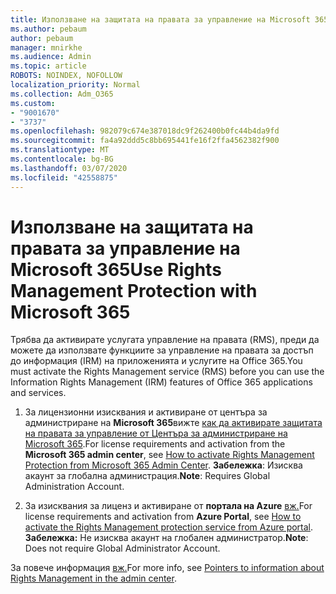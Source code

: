 ```yaml
---
title: Използване на защитата на правата за управление на Microsoft 365
ms.author: pebaum
author: pebaum
manager: mnirkhe
ms.audience: Admin
ms.topic: article
ROBOTS: NOINDEX, NOFOLLOW
localization_priority: Normal
ms.collection: Adm_O365
ms.custom:
- "9001670"
- "3737"
ms.openlocfilehash: 982079c674e387018dc9f262400b0fc44b4da9fd
ms.sourcegitcommit: fa4a92ddd5c8bb695441fe16f2ffa4562382f900
ms.translationtype: MT
ms.contentlocale: bg-BG
ms.lasthandoff: 03/07/2020
ms.locfileid: "42558875"
---
```

# <a name="use-rights-management-protection-with-microsoft-365"></a><span data-ttu-id="04a0c-102">Използване на защитата на правата за управление на Microsoft 365</span><span class="sxs-lookup"><span data-stu-id="04a0c-102">Use Rights Management Protection with Microsoft 365</span></span>

<span data-ttu-id="04a0c-103">Трябва да активирате услугата управление на правата (RMS), преди да можете да използвате функциите за управление на правата за достъп до информация (IRM) на приложенията и услугите на Office 365.</span><span class="sxs-lookup"><span data-stu-id="04a0c-103">You must activate the Rights Management service (RMS) before you can use the Information Rights Management (IRM) features of Office 365 applications and services.</span></span>

1. <span data-ttu-id="04a0c-104">За лицензионни изисквания и активиране от центъра за администриране на **Microsoft 365**вижте [как да активирате защитата на правата за управление от Центъра за администриране на Microsoft 365](https://docs.microsoft.com/azure/information-protection/activate-office365).</span><span class="sxs-lookup"><span data-stu-id="04a0c-104">For license requirements and activation from the **Microsoft 365 admin center**, see [How to activate Rights Management Protection from Microsoft 365 Admin Center](https://docs.microsoft.com/azure/information-protection/activate-office365).</span></span> <span data-ttu-id="04a0c-105">**Забележка**: Изисква акаунт за глобална администрация.</span><span class="sxs-lookup"><span data-stu-id="04a0c-105">**Note**: Requires Global Administration Account.</span></span>

2. <span data-ttu-id="04a0c-106">За изисквания за лиценз и активиране от **портала на Azure** [вж.](https://docs.microsoft.com/azure/information-protection/activate-azure)</span><span class="sxs-lookup"><span data-stu-id="04a0c-106">For license requirements and activation from **Azure Portal**, see [How to activate the Rights Management protection service from Azure portal](https://docs.microsoft.com/azure/information-protection/activate-azure).</span></span> <span data-ttu-id="04a0c-107">**Забележка:** Не изисква акаунт на глобален администратор.</span><span class="sxs-lookup"><span data-stu-id="04a0c-107">**Note**: Does not require Global Administrator Account.</span></span>
 

<span data-ttu-id="04a0c-108">За повече информация [вж.](https://docs.microsoft.com/office365/enterprise/activate-rms-in-office-365)</span><span class="sxs-lookup"><span data-stu-id="04a0c-108">For more info, see [Pointers to information about Rights Management in the admin center](https://docs.microsoft.com/office365/enterprise/activate-rms-in-office-365).</span></span>
